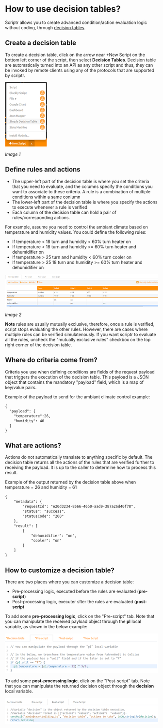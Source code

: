 # How to use decision tables?

Scriptr allows you to create advanced condition/action evaluation logic without coding, through [decision tables](https://en.wikipedia.org/wiki/Decision_table).

## Create a decision table

To create a decision table, click on the arrow near +New Script on the bottom left corner of the script, then select **Decision Tables**. Decision table are automatically turned into an API as any other script and thus, they can be invoked by remote clients using any of the protocols that are supported by scriptr.

![New Decision Table](./images/create_decision_table.png)

*Image 1*

## Define rules and actions

- The upper-left part of the decision table is where you set the criteria that you need to evaluate, and the columns specify the conditions you want to associate to these criteria. A rule is a combination of multiple conditions within a same conlumn
- The lower-left part of the decision table is where you specify the actions to execute whenever a rule is verified
- Each column of the decision table can hold a pair of rules/corresponding actions.

For example, assume you need to control the ambiant climate based on temperature and humidity values. You could define the following rules:

- If temperature < 18 turn and humidity < 60%  turn heater on
- If temperature < 18 turn and humidity >= 60% turn heater and dehumidifier on 
- If temperature > 25 turn and humidity < 60%  turn cooler on
- If temperature > 25 18 turn and humidity >= 60% turn heater and dehumidifier on 

![Ambiant climate control](./images/decision_table.png)

*Image 2*

**Note** rules are usually mutually exclusive, therefore, once a rule is verified, script stops evaluating the other rules. However, there are cases where multiple rules can be verified simulatenously. If you want scriptr to evaluate all the rules, uncheck the "mutually exclusive rules" checkbox on the top right corner of the decision table.

## Where do criteria come from?

Criteria you use when defining conditions are fields of the request payload that triggers the execution of the decision table. This payload is a JSON object that contains the mandatory "payload" field, which is a map of key/value pairs.

Example of the payload to send for the ambiant climate control example:
```
{
  "payload": {
    "temperature":26,
    "humidity": 40
  }
}
```

## What are actions?

Actions do not automatically translate to anything specific by default. The decision table returns all the actions of the rules that are verified further to receiving the payload. It is up to the caller to determine how to process this result.

Example of the output returned by the decision table above when temperature = 26 and humidity = 61
```
{
	"metadata": {
		"requestId": "e20d3234-8566-46b0-aad9-387a26d40f78",
		"status": "success",
		"statusCode": "200"
	},
	"result": [
		{
			"dehumidifier": "on",
			"cooler": "on"
		}
	]
}
```
## How to customize a decision table?

There are two places where you can customize a decision table:
- Pre-processing logic, executed before the rules are evaluated (**pre-script**)
- Post-processing logic, executer sfter the rules are evaluated (**post-script**

To add some **pre-processing logic**, click on the  "Pre-script" tab. Note that you can manipulate the received payload object through the **pl** local variable, as shown in the below example:

![Pre-processing](./images/pre-processing.png)

To add some **post-processing logic**. click on the  "Post-script" tab. Note that you can manipulate the returned decision object through the **decision** local variable. 

![Post-processing](./images/post-processing.png)





